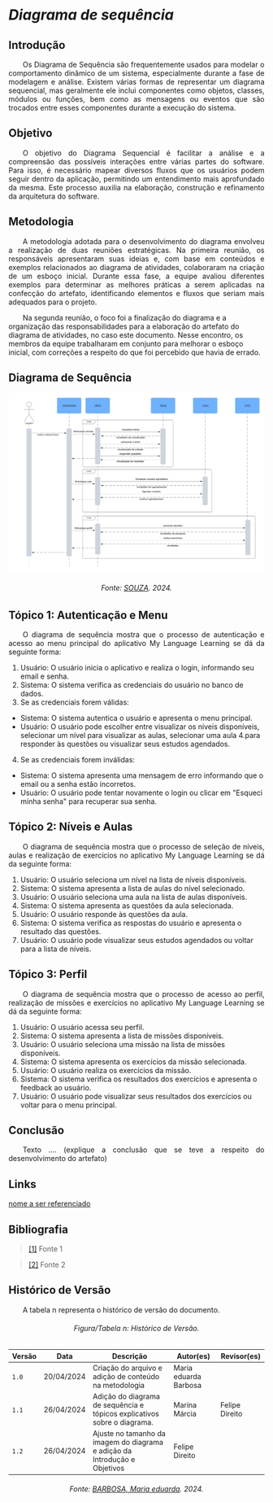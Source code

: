 # ***Diagrama de sequência***

## **Introdução**
<p align="justify">
&emsp;&emsp;Os Diagrama de Sequência são frequentemente usados para modelar o comportamento dinâmico de um sistema, especialmente durante a fase de modelagem e análise. Existem várias formas de representar um diagrama sequencial, mas geralmente ele inclui componentes como objetos, classes, módulos ou funções, bem como as mensagens ou eventos que são trocados entre esses componentes durante a execução do sistema.
</p>

## **Objetivo**
<p align="justify">
&emsp;&emsp;O objetivo do Diagrama Sequencial é facilitar a análise e a compreensão das possíveis interações entre várias partes do software. Para isso, é necessário mapear diversos fluxos que os usuários podem seguir dentro da aplicação, permitindo um entendimento mais aprofundado da mesma. Este processo auxilia na elaboração, construção e refinamento da arquitetura do software.
</p>

## **Metodologia**
<p align="justify">
&emsp;&emsp;A metodologia adotada para o desenvolvimento do diagrama envolveu a realização de duas reuniões estratégicas. Na primeira reunião, os responsáveis apresentaram suas ideias e, com base em conteúdos e exemplos relacionados ao diagrama de atividades, colaboraram na criação de um esboço inicial. Durante essa fase, a equipe avaliou diferentes exemplos para determinar as melhores práticas a serem aplicadas na confecção do artefato, identificando elementos e fluxos que seriam mais adequados para o projeto.

&emsp;&emsp;Na segunda reunião, o foco foi a finalização do diagrama e a organização das responsabilidades para a elaboração do artefato do diagrama de atividades, no caso este documento. Nesse encontro, os membros da equipe trabalharam em conjunto para melhorar o esboço inicial, com correções a respeito do que foi percebido que havia de errado. 
</p>

## **Diagrama de Sequência**
![Sequencia1](../img/diagrama_sequencial.jpeg)<h6 align="center">Fonte: <a href="https://github.com/The-Boss-Nina">SOUZA</a>. 2024.</h6>
</p>

## **Tópico 1: Autenticação e Menu**
<p align="justify">
&emsp;&emsp;O diagrama de sequência mostra que o processo de autenticação e acesso ao menu principal do aplicativo My Language Learning se dá da seguinte forma:

1. Usuário: O usuário inicia o aplicativo e realiza o login, informando seu email e senha.
2. Sistema: O sistema verifica as credenciais do usuário no banco de dados.
3. Se as credenciais forem válidas:
- Sistema: O sistema autentica o usuário e apresenta o menu principal.
- Usuário: O usuário pode escolher entre visualizar os níveis disponíveis, selecionar um nível para visualizar as aulas, selecionar uma aula 4.para responder às questões ou visualizar seus estudos agendados.
4. Se as credenciais forem inválidas:
- Sistema: O sistema apresenta uma mensagem de erro informando que o email ou a senha estão incorretos.
- Usuário: O usuário pode tentar novamente o login ou clicar em "Esqueci minha senha" para recuperar sua senha.
</p>

## **Tópico 2: Níveis e Aulas**
<p align="justify">
&emsp;&emsp;O diagrama de sequência mostra que o processo de seleção de níveis, aulas e realização de exercícios no aplicativo My Language Learning se dá da seguinte forma:

1. Usuário: O usuário seleciona um nível na lista de níveis disponíveis.
2. Sistema: O sistema apresenta a lista de aulas do nível selecionado.
3. Usuário: O usuário seleciona uma aula na lista de aulas disponíveis.
4. Sistema: O sistema apresenta as questões da aula selecionada.
5. Usuário: O usuário responde às questões da aula.
6. Sistema: O sistema verifica as respostas do usuário e apresenta o resultado das questões.
7. Usuário: O usuário pode visualizar seus estudos agendados ou voltar para a lista de níveis.
</p>

## **Tópico 3: Perfil**
<p align="justify">
&emsp;&emsp;O diagrama de sequência mostra que o processo de acesso ao perfil, realização de missões e exercícios no aplicativo My Language Learning se dá da seguinte forma:

1. Usuário: O usuário acessa seu perfil.
2. Sistema: O sistema apresenta a lista de missões disponíveis.
3. Usuário: O usuário seleciona uma missão na lista de missões disponíveis.
4. Sistema: O sistema apresenta os exercícios da missão selecionada.
5. Usuário: O usuário realiza os exercícios da missão.
6. Sistema: O sistema verifica os resultados dos exercícios e apresenta o feedback ao usuário.
7. Usuário: O usuário pode visualizar seus resultados dos exercícios ou voltar para o menu principal.
</p>

## **Conclusão**
<p align="justify">
&emsp;&emsp;Texto .... (explique a conclusão que se teve a respeito do desenvolvimento do artefato)
</p>

## **Links**
<p align="justify">
<a href="link de referência">nome a ser referenciado</a>
</p>

## **Bibliografia**
> <a href="https://Link_da_fonte">[1]</a> Fonte 1

> <a href="https://Link_da_fonte">[2]</a> Fonte 2

## **Histórico de Versão**
<p align="justify">
&emsp;&emsp;A tabela n representa o histórico de versão do documento.
</p>

<h6 align="center">Figura/Tabela n: Histórico de Versão.</h6>
<div align="center">

| Versão | Data      | Descrição                                   | Autor(es) | Revisor(es) |
| ------ | --------- | ------------------------------------------- | --------- | ---------- |
| `1.0`  | 20/04/2024| Criação do arquivo e adição de conteúdo na metodologia  | Maria eduarda Barbosa     |       |
| `1.1`  | 26/04/2024| Adição do diagrama de sequência e tópicos explicativos sobre o diagrama.      | Marina Márcia     |   Felipe Direito    |
| `1.2`  | 26/04/2024| Ajuste no tamanho da imagem do diagrama e adição da Introdução e Objetivos      | Felipe Direito     |       |
</div>
<h6 align="center">Fonte: <a href="https://github.com/Madu01">BARBOSA, Maria eduarda</a>. 2024.</h6>
